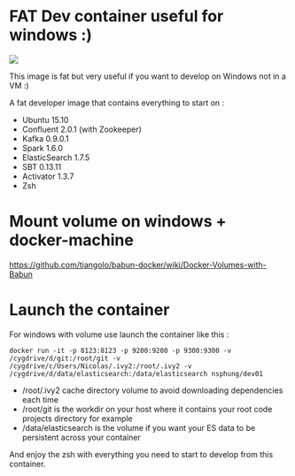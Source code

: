 # FAT Dev container useful for windows :)

[![](https://badge.imagelayers.io/nsphung/dev01:latest.svg)](https://imagelayers.io/?images=nsphung/dev01:latest 'Get your own badge on imagelayers.io')

This image is fat but very useful if you want to develop on Windows not in a VM :)

A fat developer image that contains everything to start on :
* Ubuntu 15.10
* Confluent 2.0.1 (with Zookeeper)
* Kafka 0.9.0.1
* Spark 1.6.0
* ElasticSearch 1.7.5
* SBT 0.13.11
* Activator 1.3.7
* Zsh

Mount volume on windows + docker-machine
===========
https://github.com/tiangolo/babun-docker/wiki/Docker-Volumes-with-Babun

Launch the container
===========
For windows with volume use launch the container like this :

`docker run -it -p 8123:8123 -p 9200:9200 -p 9300:9300 -v /cygdrive/d/git:/root/git -v /cygdrive/c/Users/Nicolas/.ivy2:/root/.ivy2 -v /cygdrive/d/data/elasticsearch:/data/elasticsearch nsphung/dev01`

* /root/.ivy2 cache directory volume to avoid downloading dependencies each time
* /root/git is the workdir on your host where it contains your root code projects directory for example
* /data/elasticsearch is the volume if you want your ES data to be persistent across your container

And enjoy the zsh with everything you need to start to develop from this container.

